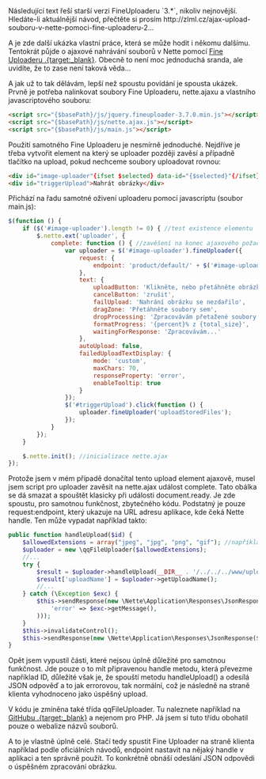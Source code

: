<div class="alert alert-danger">Následující text řeší starší verzi FineUploaderu `3.*`, nikoliv nejnovější. Hledáte-li aktuálnější návod, přečtěte si prosím http://zlml.cz/ajax-upload-souboru-v-nette-pomoci-fine-uploaderu-2...</div>

A je zde další ukázka vlastní práce, která se může hodit i někomu dalšímu. Tentokrát půjde o ajaxové
nahrávání souborů v Nette pomocí [Fine Uploaderu .{target:_blank}](http://fineuploader.com/).
Obecně to není moc jednoduchá sranda, ale uvidíte, že to zase není taková věda...

A jak už to tak dělávám, lepší než spoustu povídání je spousta ukázek. Prvně je potřeba nalinkovat
soubory Fine Uploaderu, nette.ajaxu a vlastního javascriptového souboru:

```html
<script src="{$basePath}/js/jquery.fineuploader-3.7.0.min.js"></script>
<script src="{$basePath}/js/nette.ajax.js"></script>
<script src="{$basePath}/js/main.js"></script>
```

Použití samotného Fine Uploaderu je nesmírně jednoduché. Nejdříve je třeba vytvořit element na který
se uploader později zavěsí a případně tlačítko na upload, pokud nechceme soubory uploadovat rovnou:

```html
<div id="image-uploader"{ifset $selected} data-id="{$selected}"{/ifset}></div>
<div id="triggerUpload">Nahrát obrázky</div>
```

Přichází na řadu samotné oživení uploaderu pomocí javascriptu (soubor main.js):

```javascript
$(function () {
	if ($('#image-uploader').length != 0) { //test existence elementu
		$.nette.ext('uploader', {
			complete: function () { //zavěšení na konec ajaxového požadavku
				var uploader = $('#image-uploader').fineUploader({
					request: {
						endpoint: 'product/default/' + $('#image-uploader').data('id') + '?do=upload'
					},
					text: {
						uploadButton: 'Klikněte, nebo přetáhněte obrázky',
						cancelButton: 'zrušit',
						failUpload: 'Nahrání obrázku se nezdařilo',
						dragZone: 'Přetáhněte soubory sem',
						dropProcessing: 'Zpracovávám přetažené soubory...',
						formatProgress: '{percent}% z {total_size}',
						waitingForResponse: 'Zpracovávám...'
					},
					autoUpload: false,
					failedUploadTextDisplay: {
						mode: 'custom',
						maxChars: 70,
						responseProperty: 'error',
						enableTooltip: true
					}
				});
				$('#triggerUpload').click(function () {
					uploader.fineUploader('uploadStoredFiles');
				});
			}
		});
	}

	$.nette.init(); //inicializace nette.ajax
});
```

Protože jsem v mém případě donačítal tento upload element ajaxově, musel jsem script pro uploader
zavěsit na nette.ajax událost complete. Tato obálka se dá smazat a spouštět klasicky
při události document.ready. Je zde spoustu, pro samotnou funkčnost, zbytečného kódu.
Podstatný je pouze request:endpoint, který ukazuje na URL adresu aplikace, kde čeká Nette handle.
Ten může vypadat například takto:

```php
public function handleUpload($id) {
	$allowedExtensions = array("jpeg", "jpg", "png", "gif"); //například pro obrázky
	$uploader = new \qqFileUploader($allowedExtensions);
	//...
	try {
		$result = $uploader->handleUpload(__DIR__ . '/../../../www/uploads/' . $id . '/default', NULL);
		$result['uploadName'] = $uploader->getUploadName();
		//...
	} catch (\Exception $exc) {
		$this->sendResponse(new \Nette\Application\Responses\JsonResponse(array(
			'error' => $exc->getMessage(),
		)));
	}
	$this->invalidateControl();
	$this->sendResponse(new \Nette\Application\Responses\JsonResponse($result));
}
```

Opět jsem vypustil části, které nejsou úplně důležité pro samotnou funkčnost. Jde pouze o to mít
připravenou handle metodu, která převezme například ID, důležité však je, že spouští metodu handleUpload()
a odesílá JSON odpověď a to jak errorovou, tak normální, což je následně na straně klienta vyhodnoceno
jako úspěšný upload.

V kódu je zmíněna také třída qqFileUploader. Tu naleznete například na [GitHubu .{target:_blank}](https://github.com/Widen/fine-uploader-server) a nejenom pro PHP. Já jsem si tuto třídu obohatil pouze
o webalize názvů souborů.

A to je vlastně úplně celé. Stačí tedy spustit Fine Uploader na straně klienta například
podle oficiálních návodů, endpoint nastavit na nějaký handle v aplikaci a ten správně použít.
To konkrétně obnáší odeslání JSON odpovědi o úspěšném zpracování obrázku.